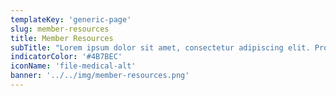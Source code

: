 ```yaml
---
templateKey: 'generic-page'
slug: member-resources
title: Member Resources
subTitle: "Lorem ipsum dolor sit amet, consectetur adipiscing elit. Proin convallis cursus lectus iaculis. Mauris pulvinar nisi metus."
indicatorColor: '#4B7BEC'
iconName: 'file-medical-alt'
banner: '../../img/member-resources.png'
---
```

